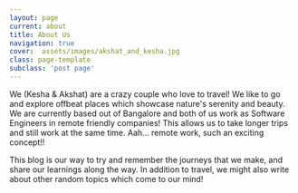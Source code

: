 ```yaml
---
layout: page
current: about
title: About Us
navigation: true
cover:  assets/images/akshat_and_kesha.jpg
class: page-template
subclass: 'post page'
---
```


We (Kesha & Akshat) are a crazy couple who love to travel! We like to go and explore offbeat places which showcase nature's serenity and beauty. We are currently based out of Bangalore and both of us work as Software Engineers in remote friendly companies! This allows us to take longer trips and still work at the same time. Aah... remote work, such an exciting concept!!

This blog is our way to try and remember the journeys that we make, and share our learnings along the way. In addition to travel, we might also write about other random topics which come to our mind!

